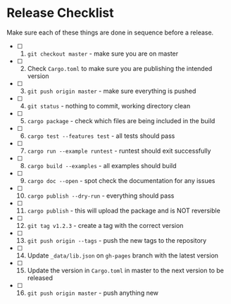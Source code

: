 # Release Checklist

Make sure each of these things are done in sequence before a release.

- [ ] 1. `git checkout master` - make sure you are on master
- [ ] 2. Check `Cargo.toml` to make sure you are publishing the intended version
- [ ] 3. `git push origin master` -  make sure everything is pushed
- [ ] 4. `git status` - nothing to commit, working directory clean
- [ ] 5. `cargo package` - check which files are being included in the build
- [ ] 6. `cargo test --features test` - all tests should pass
- [ ] 7. `cargo run --example runtest` - runtest should exit successfully
- [ ] 8. `cargo build --examples` - all examples should build
- [ ] 9. `cargo doc --open` - spot check the documentation for any issues
- [ ] 10. `cargo publish --dry-run` - everything should pass
- [ ] 11. `cargo publish` - this will upload the package and is NOT reversible
- [ ] 12. `git tag v1.2.3` - create a tag with the correct version
- [ ] 13. `git push origin --tags` - push the new tags to the repository
- [ ] 14. Update `_data/lib.json` on `gh-pages` branch with the latest version
- [ ] 15. Update the version in `Cargo.toml` in master to the next version to be released
- [ ] 16. `git push origin master` - push anything new
